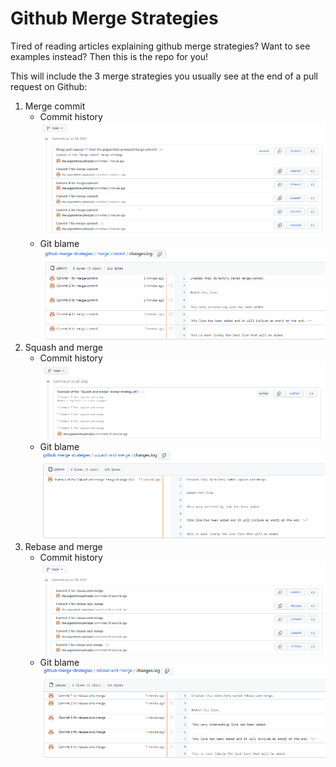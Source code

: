 # Github Merge Strategies

Tired of reading articles explaining github merge strategies? Want to see examples instead? Then this is the repo for you!

This will include the 3 merge strategies you usually see at the end of a pull request on Github:

1. Merge commit
   * Commit history
   ![commit history](merge-commit/commit-history.png?raw=true)
   * Git blame
   ![git blame](merge-commit/git-blame.png?raw=true)
2. Squash and merge
   * Commit history
   ![commit history](squash-and-merge/commit-history.png?raw=true)
   * Git blame
   ![git blame](squash-and-merge/git-blame.png?raw=true)
3. Rebase and merge
   * Commit history
   ![commit history](rebase-and-merge/commit-history.png?raw=true)
   * Git blame
   ![git blame](rebase-and-merge/git-blame.png?raw=true)